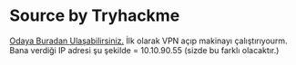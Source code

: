 # Source by Tryhackme

<a href="https://tryhackme.com/room/source" rel="nofollow">Odaya Buradan Ulaşabilirsiniz.</a>
İlk olarak VPN açıp makinayı çalıştırıyourm.
Bana verdiği IP adresi şu şekilde = 10.10.90.55 (sizde bu farklı olacaktır.)
